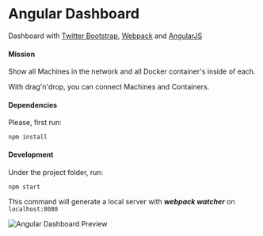 # Angular Dashboard

Dashboard with [Twitter Bootstrap](http://getbootstrap.com/), [Webpack](http://webpack.github.io/) and [AngularJS](https://angularjs.org/)

#### Mission

Show all Machines in the network and all Docker container's inside of each.

With drag'n'drop, you can connect Machines and Containers.

#### Dependencies

Please, first run:

```
npm install
```

#### Development

Under the project folder, run:

```
npm start
```

This command will generate a local server with ***webpack watcher*** on `localhost:8080`

![Angular Dashboard Preview](https://dl.dropboxusercontent.com/s/k2xbbyy5gpcol6e/Screen%20Shot%202016-03-06%20at%201.45.14%20PM.png)
